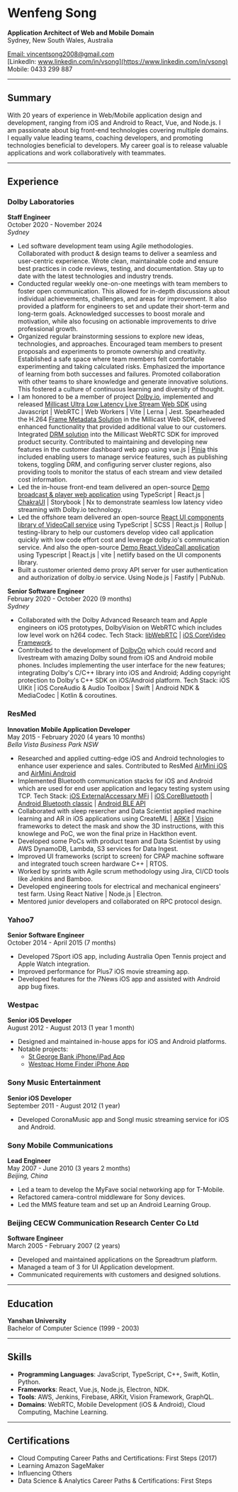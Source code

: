 # Wenfeng Song

**Application Architect of Web and Mobile Domain**  
Sydney, New South Wales, Australia

[Email: vincentsong2008@gmail.com](mailto:vincentsong2008@gmail.com)  
[LinkedIn: www.linkedin.com/in/vsong](https://www.linkedin.com/in/vsong)  
Mobile: 0433 299 887

---

## Summary

With 20 years of experience in Web/Mobile application design and development, ranging from iOS and Android to React, Vue, and Node.js. I am passionate about big front-end technologies covering multiple domains. I equally value leading teams, coaching developers, and promoting technologies beneficial to developers. My career goal is to release valuable applications and work collaboratively with teammates.

---

## Experience

### **Dolby Laboratories**

**Staff Engineer**  
October 2020 - November 2024  
_Sydney_

- Led software development team using Agile methodologies. Collaborated with product & design teams to deliver a seamless and user-centric experience. Wrote clean, maintainable code and ensure best practices in code reviews, testing, and documentation. Stay up to date with the latest technologies and industry trends.
- Conducted regular weekly one-on-one meetings with team members to foster open communication. This allowed for in-depth discussions about individual achievements, challenges, and areas for improvement. It also provided a platform for engineers to set and update their short-term and long-term goals. Acknowledged successes to boost morale and motivation, while also focusing on actionable improvements to drive professional growth.
- Organized regular brainstorming sessions to explore new ideas, technologies, and approaches. Encouraged team members to present proposals and experiments to promote ownership and creativity. Established a safe space where team members felt comfortable experimenting and taking calculated risks. Emphasized the importance of learning from both successes and failures. Promoted collaboration with other teams to share knowledge and generate innovative solutions. This fostered a culture of continuous learning and diversity of thought.
- I am honored to be a member of project [Dolby.io](https://dolby.io), implemented and released [Millicast Ultra Low Latency Live Stream Web SDK](https://github.com/millicast/millicast-sdk) using Javascript | WebRTC | Web Workers | Vite | Lerna | Jest. Spearheaded the H.264 [Frame Metadata Solution](https://docs.dolby.io/streaming-apis/docs/frame-metadata) in the Millicast Web SDK, delivered enhanced functionality that provided additional value to our customers. Integrated [DRM solution](<https://dolby.io/blog/summer-2024-product-updates/#:~:text=Digital%20Rights%20Management%20(DRM)>) into the Millicast WebRTC SDK for improved product security. Contributed to maintaining and developing new features in the customer dashboard web app using vue.js | [Pinia](https://pinia.vuejs.org/) this included enabling users to manage service features, such as publishing tokens, toggling DRM, and configuring server cluster regions, also providing tools to monitor the status of each stream and view detailed cost information.
- Led the in-house front-end team delivered an open-source [Demo broadcast & player web application](https://github.com/dolbyio-samples/rts-app-react-publisher-viewer) using TypeScript | React.js | [ChakraUI](https://www.chakra-ui.com/) | Storybook | Nx to demonstrate seamless low latency video streaming with Dolby.io technology.
- Led the offshore team delivered an open-source [React UI components library of VideoCall service](https://github.com/voxeet/comms-uikit-react) using TypeScript | SCSS | React.js | Rollup | testing-library to help our customers develop video call application quickly with low code effort cost and leverage dolby.io's communication service. And also the open-source [Demo React VideoCall application](https://github.com/voxeet/comms-app-react-videocall/blob/main/package.json) using Typescript | React.js | vite | netlify based on the UI components library.
- Built a customer oriented demo proxy API server for user authentication and authorization of dolby.io service. Using Node.js | Fastify | PubNub.

**Senior Software Engineer**  
February 2020 - October 2020 (9 months)  
_Sydney_

- Collaborated with the Dolby Advanced Research team and Apple engineers on iOS prototypes, DolbyVision on WebRTC which includes low level work on h264 codec. Tech Stack: [libWebRTC](https://chromium.googlesource.com/external/webrtc/) | [iOS CoreVideo Framework](https://developer.apple.com/documentation/corevideo).
- Contributed to the development of [DolbyOn](https://www.dolby.com/apps/dolby-on/) which could record and livestream with amazing Dolby sound from iOS and Android mobile phones. Includes implementing the user interface for the new features; integrating Dolby's C/C++ library into iOS and Android; Adding copyright protection to Dolby's C++ SDK on iOS/Android platform. Tech Stack: iOS UIKit | iOS CoreAudio & Audio Toolbox | Swift | Android NDK & MediaCodec | Kotlin & coroutines.

### **ResMed**

**Innovation Mobile Application Developer**  
May 2015 - February 2020 (4 years 10 months)  
_Bella Vista Business Park NSW_

- Researched and applied cutting-edge iOS and Android technologies to enhance user experience and sales. Contributed to ResMed [AirMini iOS](https://apps.apple.com/au/app/airmini-by-resmed/id1167793399) and [AirMini Android](https://play.google.com/store/apps/details?id=com.resmed.airmini&hl=en_AU)
- Implemented Bluetooth communication stacks for iOS and Android which are used for end user application and legacy testing system using TCP. Tech Stack: [iOS ExternalAccessary MFi](https://developer.apple.com/documentation/externalaccessory/) | [iOS CoreBluetooth](https://developer.apple.com/documentation/corebluetooth) | [Android Bluetooth classic](https://developer.android.com/reference/android/bluetooth/package-summary) | [Android BLE API](https://developer.android.com/develop/connectivity/bluetooth/ble/ble-overview)
- Collaborated with sleep resercher and Data Scientist applied machine learning and AR in iOS applications using CreateML | [ARKit](https://developer.apple.com/documentation/arkit) | [Vision](https://developer.apple.com/documentation/vision/) frameworks to detect the mask and show the 3D instructions, with this knowlege and PoC, we won the final prize in Hackthon event.
- Developed some PoCs with product team and Data Scientist by using AWS DynamoDB, Lambda, S3 services for Data Ingest.
- Improved UI frameworks (script to screen) for CPAP machine software and integrated touch screen hardware C++ | RTOS.
- Worked by sprints with Agile scrum methodology using Jira, CI/CD tools like Jenkins and Bamboo.
- Developed engineering tools for electrical and mechanical engineers' test farm. Using React Native | Node.js | Electron.
- Mentored junior developers and collaborated on RPC protocol design.

### **Yahoo7**

**Senior Software Engineer**  
October 2014 - April 2015 (7 months)

- Developed 7Sport iOS app, including Australia Open Tennis project and Apple Watch integration.
- Improved performance for Plus7 iOS movie streaming app.
- Developed features for the 7News iOS app and assisted with Android app bug fixes.

### **Westpac**

**Senior iOS Developer**  
August 2012 - August 2013 (1 year 1 month)

- Designed and maintained in-house apps for iOS and Android platforms.
- Notable projects:
  - [St George Bank iPhone/iPad App](https://itunes.apple.com/au/app/st.george-banking-application/id294380705?mt=8)
  - [Westpac Home Finder iPhone App](https://itunes.apple.com/au/app/westpac-home-finder/id573787597?mt=8)

### **Sony Music Entertainment**

**Senior iOS Developer**  
September 2011 - August 2012 (1 year)

- Developed CoronaMusic app and Songl music streaming service for iOS and Android.

### **Sony Mobile Communications**

**Lead Engineer**  
May 2007 - June 2010 (3 years 2 months)  
_Beijing, China_

- Led a team to develop the MyFave social networking app for T-Mobile.
- Refactored camera-control middleware for Sony devices.
- Led the MMS feature team and set up an Android Learning Group.

### **Beijing CECW Communication Research Center Co Ltd**

**Software Engineer**  
March 2005 - February 2007 (2 years)

- Developed and maintained applications on the Spreadtrum platform.
- Managed a team of 3 for UI Application development.
- Communicated requirements with customers and designed solutions.

---

## Education

**Yanshan University**  
Bachelor of Computer Science (1999 - 2003)

---

## Skills

- **Programming Languages**: JavaScript, TypeScript, C++, Swift, Kotlin, Python.
- **Frameworks**: React, Vue.js, Node.js, Electron, NDK.
- **Tools**: AWS, Jenkins, Firebase, ARKit, Vision Framework, GraphQL.
- **Domains**: WebRTC, Mobile Development (iOS & Android), Cloud Computing, Machine Learning.

---

## Certifications

- Cloud Computing Career Paths and Certifications: First Steps (2017)
- Learning Amazon SageMaker
- Influencing Others
- Data Science & Analytics Career Paths & Certifications: First Steps
